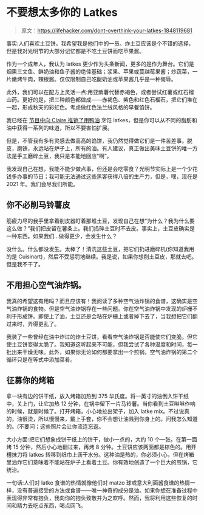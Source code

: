 # 不要想太多你的 Latkes

> 原文：<https://lifehacker.com/dont-overthink-your-latkes-1848119681>

事实:人们喜欢土豆饼。我希望我是他们中的一员。炸土豆应该是个不错的选择，但是我对光明节的大部分记忆都是不吃土豆饼而吃苹果酱。



作为一个成年人，我认为 latkes 更少作为头条新闻，更多的是作为舞台。它们是烟熏三文鱼、鲜奶油和鱼子酱的绝佳基础；浆果、苹果或蔓越莓果酱；炒蔬菜，一片嫩烤牛肉，辣根酱。仅仅限制自己吃酸奶油或苹果酱几乎是一种侮辱。

此外，我们可以在配方上灵活一点:用亚紫薯代替赤褐色，或者尝试红薯或红石榴山药。更好的是，把三种颜色都做成——赤褐色、紫色和红色石榴石，把它们堆在一起，形成秋天的彩虹色。考虑做红色法兰绒风格的早餐馅饼。

我已经在 [节目中向 Claire 推销了用鸭油](https://lifehacker.com/fry-your-latkes-in-duck-fat-1845853697) 烹饪 latkes，但是你可以从不同的脂肪和油中获得一系列的味道，所以不要害怕扩展。

但是，不管我有多有灵感去做高高的馅饼，我仍然觉得做它们是一件苦差事。脱皮，磨铁，永远站在炉子上，所有的油。有人建议，真正做出美味土豆饼的唯一方法是手工磨碎土豆，我只是本能地回应“啊”。

我发现自己在想，我能不能少做点事，但还是会吃零食？光明节实际上是一个少花钱多办事的节日；我可能无法通过这些黑客获得八倍的生产力，但是，嘿，现在是 2021 年。我们会尽我们所能。

## 你不必削马铃薯皮

筋疲力尽的我手里拿着削皮器盯着那堆土豆，发现自己在想“为什么？我为什么要这么做？”我们把皮留在薯条上。我们捣碎土豆时不去皮。事实上，土豆皮确实是一种东西。如果我们…做得更少，会发生什么？

没什么。什么都没发生。太棒了！清洗这些土豆，把它们扔进磨碎机(你知道我用的是 Cuisinart)，然后不受惩罚地继续。我是说，如果你想削土豆皮，那就去吧。但是我不干了。

## 不用担心空气油炸锅。

我真的希望这有用吗？而且应该有！我阅读了多种空气油炸锅的食谱，这确实是空气油炸锅的食物。但是空气油炸锅存在一些问题。你在空气油炸锅中发现的炉栅不利于形成饼。即使上了油，土豆还是会粘在炉栅上或者掉下去了，当我想把它们翻过来时，弄得更乱了。

我装了一些曾经在油中炸过的炸土豆饼，看看空气油炸锅是否能使它们变脆，但它使土豆饼变得太脆了。我知道这听起来不可能，但我尝试了各种温度和时间，每一批出来干燥无味。此外，如果你无论如何都要拿出一个煎锅，空气油炸锅的第二个循环只是在等式中添加菜肴。

## 征募你的烤箱

拿一块有边的饼干纸，放入烤箱加热到 375 华氏度。将一英寸的油倒入饼干纸中，关上门，让它加热 12 分钟，在锅中留下一片马铃薯。当你看到土豆咝咝作响的时候，就是时候了。打开烤箱，小心地拉出架子，加入 latke mix。不过说真的，油很烫，所以慢慢来，戴上手套，你不会想让油溅到你身上的。问我怎么知道的。(不要问；这些照片会让你流连忘返。

大小方面:把它们想象成饼干纸上的饼干，做小一点的，大约 10 个一张。在第一面烤 15 分钟，然后小心地翻过来，再烤 8 分钟。土豆饼应该两面都是棕色的。用开槽抹刀将 latkes 转移到纸巾上沥干水分。这种油是热的，你必须小心，但在烤箱里油炸它们意味着不能站在炉子上看着土豆。你有效地创造了一个巨大的煎锅，它统治。

一句话:人们对 latke 食谱的热情就像他们对 matzo 球或意大利面酱食谱的热情一样，没有普遍接受的方法或食谱——唯一神奇的成分是油。如果你想在准备过程中表现得非常有抱负，我向你的抱负致敬并为之欢呼。然而，我将利用这些恢复的时间和精力去吃点东西，喝点网飞。